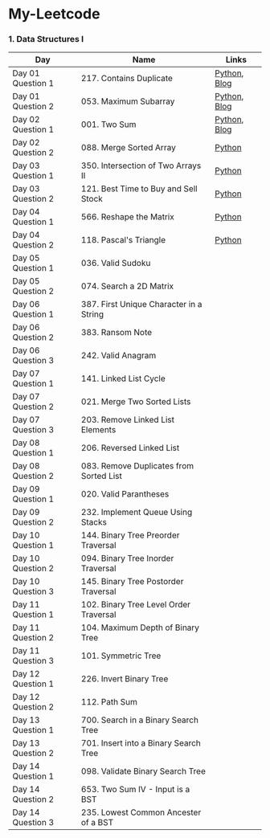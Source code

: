 # My-Leetcode
### 1. Data Structures I
| Day               | Name                      | Links |
|-------------------|---------------------------|------------|
| Day 01 Question 1  | 217. Contains Duplicate  | [Python](https://github.com/nazianafis/My-LeetCode/blob/main/217_Contains_Duplicate.py), [Blog](https://nazianafis.medium.com/217-contains-duplicate-11deb6f066bb) |
| Day 01 Question 2  | 053. Maximum Subarray    | [Python](https://github.com/nazianafis/My-LeetCode/blob/main/53-Maximum-Subarray.py), [Blog](https://nazianafis.medium.com/53-maximum-subarray-61675c4ddaa3)    |
| Day 02 Question 1  | 001. Two Sum             | [Python](https://github.com/nazianafis/My-LeetCode/blob/main/1-Two-Sum.py), [Blog](https://nazianafis.medium.com/1-two-sum-39b232cabec4)
| Day 02 Question 2  | 088. Merge Sorted Array  | [Python](https://github.com/nazianafis/My-LeetCode/blob/main/88-Merge-Sorted-Array.py) |
| Day 03 Question 1  | 350. Intersection of Two Arrays II    | [Python](https://github.com/nazianafis/My-LeetCode/blob/main/350-Intersection-of-Two-Arrays-II.py) |
| Day 03 Question 2  | 121. Best Time to Buy and Sell Stock  | [Python](https://github.com/nazianafis/My-LeetCode/blob/main/121-Best-Time-to-Buy-and-Sell-Stock.py) |
| Day 04 Question 1 | 566. Reshape the Matrix   | [Python](https://github.com/nazianafis/My-LeetCode/blob/main/566-Reshape-the-Matrix.py) |
| Day 04 Question 2 | 118. Pascal's Triangle    | [Python](https://github.com/nazianafis/My-LeetCode/blob/main/118-Pascals-Triangle.py) |
| Day 05 Question 1 | 036. Valid Sudoku         |  |
| Day 05 Question 2 | 074. Search a 2D Matrix   |  |
| Day 06 Question 1 | 387. First Unique Character in a String |  |
| Day 06 Question 2 | 383. Ransom Note          |  |
| Day 06 Question 3 | 242. Valid Anagram        |  |
| Day 07 Question 1 | 141. Linked List Cycle    |  |
| Day 07 Question 2 | 021. Merge Two Sorted Lists |  |
| Day 07 Question 3 | 203. Remove Linked List Elements |  |
| Day 08 Question 1 | 206. Reversed Linked List |  |
| Day 08 Question 2 | 083. Remove Duplicates from Sorted List |  |
| Day 09 Question 1 | 020. Valid Parantheses    |  |
| Day 09 Question 2 | 232. Implement Queue Using Stacks |  |
| Day 10 Question 1 | 144. Binary Tree Preorder Traversal |  |
| Day 10 Question 2 | 094. Binary Tree Inorder Traversal |  |
| Day 10 Question 3 | 145. Binary Tree Postorder Traversal |  |
| Day 11 Question 1 | 102. Binary Tree Level Order Traversal |  |
| Day 11 Question 2 | 104. Maximum Depth of Binary Tree |  |
| Day 11 Question 3 | 101. Symmetric Tree       |  |
| Day 12 Question 1 | 226. Invert Binary Tree   |  |
| Day 12 Question 2 | 112. Path Sum             |  |
| Day 13 Question 1 | 700. Search in a Binary Search Tree |  |
| Day 13 Question 2 | 701. Insert into a Binary Search Tree |  |
| Day 14 Question 1 | 098. Validate Binary Search Tree |  |
| Day 14 Question 2 | 653. Two Sum IV - Input is a BST |  |
| Day 14 Question 3 | 235. Lowest Common Ancester of a BST |  |
